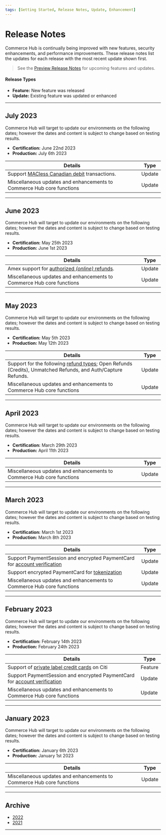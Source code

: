 ```yaml
---
tags: [Getting Started, Release Notes, Update, Enhancement]
---
```


# Release Notes

Commerce Hub is continually being improved with new features, security enhancements, and performance improvements. These release notes list the updates for each release with the most recent update shown first.

<!-- theme: info -->
> See the [Preview Release Notes](?path=docs/Release-Notes-Alerts/Preview.md) for upcoming features and updates.

#### Release Types

- **Feature:** New feature was released
- **Update:** Existing feature was updated or enhanced

---

## July 2023

Commerce Hub will target to update our environments on the following dates; however the dates and content is subject to change based on testing results.

- **Certification:** June 22nd 2023
- **Production:** July 6th 2023

| Details | Type |
| ----- | ----- |
| Support [MACless Canadian debit](?path=docs/Resources/Guides/Debit/Regional-Debit.md) transactions. | Update |
| Miscellaneous updates and enhancements to Commerce Hub core functions | Update |

---

## June 2023

Commerce Hub will target to update our environments on the following dates; however the dates and content is subject to change based on testing results.

- **Certification:** May 25th 2023
- **Production:** June 1st 2023

| Details | Type |
| ----- | ----- |
| Amex support for [authorized _(online)_ refunds](?path=docs/Resources/API-Documents/Payments/Refund.md). | Update |
| Miscellaneous updates and enhancements to Commerce Hub core functions | Update |

---

## May 2023

Commerce Hub will target to update our environments on the following dates; however the dates and content is subject to change based on testing results.

- **Certification:** May 5th 2023
- **Production:** May 12th 2023

| Details | Type |
| ----- | ----- |
| Support for the following [refund types](?path=docs/Resources/API-Documents/Payments/Refund.md); Open Refunds (Credits), Unmatched Refunds, and Auth/Capture Refunds. | Update |
| Miscellaneous updates and enhancements to Commerce Hub core functions | Update |

---

## April 2023

Commerce Hub will target to update our environments on the following dates; however the dates and content is subject to change based on testing results.

- **Certification:** March 29th 2023
- **Production:** April 11th 2023

| Details | Type |
| ----- | ----- |
| Miscellaneous updates and enhancements to Commerce Hub core functions | Update |

---

## March 2023

Commerce Hub will target to update our environments on the following dates; however the dates and content is subject to change based on testing results.

- **Certification:** March 1st 2023
- **Production:** March 8th 2023

| Details | Type |
| ----- | ----- |
| Support PaymentSession and encrypted PaymentCard for [account verification](?path=docs/Resources/API-Documents/Payments_VAS/Verification.md) | Update |
| Support encrypted PaymentCard for [tokenization](?path=docs/Resources/API-Documents/Payments_VAS/Payment-Token.md) | Update |
| Miscellaneous updates and enhancements to Commerce Hub core functions | Update |

---

## February 2023

Commerce Hub will target to update our environments on the following dates; however the dates and content is subject to change based on testing results.

- **Certification:** February 14th 2023
- **Production:** February 24th 2023

| Details | Type |
| ----- | ----- |
| Support of [private label credit cards](?path=docs/Resources/Guides/Payment-Sources/Private-Label.md) on Citi | Feature |
| Support PaymentSession and encrypted PaymentCard for [account verification](?path=docs/Resources/API-Documents/Payments_VAS/Verification.md) | Update |
| Miscellaneous updates and enhancements to Commerce Hub core functions | Update |

---

## January 2023

Commerce Hub will target to update our environments on the following dates; however the dates and content is subject to change based on testing results.

- **Certification:** January 6th 2023
- **Production:** January 1st 2023

| Details | Type |
| ----- | ----- |
| Miscellaneous updates and enhancements to Commerce Hub core functions | Update |

---

## Archive

- [2022](?path=docs/Release-Notes-Alerts/RN-2022.md)
- [2021](?path=docs/Release-Notes-Alerts/RN-2021.md)

---

